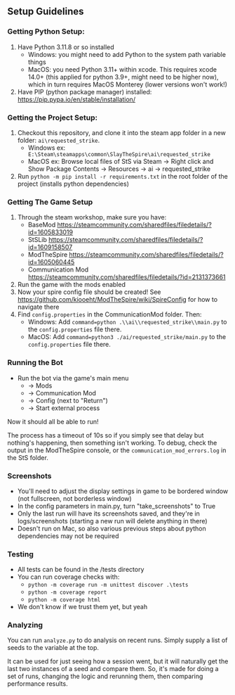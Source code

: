 ## Setup Guidelines

### Getting Python Setup:
1) Have Python 3.11.8 or so installed
    - Windows: you might need to add Python to the system path variable things
    - MacOS: you need Python 3.11+ within xcode. This requires xcode 14.0+ (this applied for python 3.9+, might need to be higher now), which in turn requires MacOS Monterey (lower versions won't work!)
2) Have PIP (python package manager) installed: https://pip.pypa.io/en/stable/installation/

### Getting the Project Setup:
1) Checkout this repository, and clone it into the steam app folder in a new folder: `ai\requested_strike`.
    - Windows ex: ` E:\Steam\steamapps\common\SlayTheSpire\ai\requested_strike`
    - MacOS ex: Browse local files of StS via Steam -> Right click and Show Package Contents -> Resources -> ai -> requested_strike
2) Run `python -m pip install -r requirements.txt` in the root folder of the project (installs python dependencies)

### Getting The Game Setup
1) Through the steam workshop, make sure you have:
    - BaseMod https://steamcommunity.com/sharedfiles/filedetails/?id=1605833019
    - StSLib https://steamcommunity.com/sharedfiles/filedetails/?id=1609158507
    - ModTheSpire https://steamcommunity.com/sharedfiles/filedetails/?id=1605060445
    - Communication Mod https://steamcommunity.com/sharedfiles/filedetails/?id=2131373661
2) Run the game with the mods enabled
3) Now your spire config file should be created! See https://github.com/kiooeht/ModTheSpire/wiki/SpireConfig for how to navigate there
4) Find `config.properties` in the CommunicationMod folder. Then:
    - Windows: Add `command=python .\\ai\\requested_strike\\main.py` to the `config.properties` file there.
    - MacOS: Add `command=python3 ./ai/requested_strike/main.py` to the `config.properties` file there.

### Running the Bot
- Run the bot via the game's main menu
  - -> Mods 
  - -> Communication Mod 
  - -> Config (next to "Return") 
  - -> Start external process

Now it should all be able to run!

The process has a timeout of 10s so if you simply see that delay but nothing's happening, then something isn't working.
To debug, check the output in the ModTheSpire console, or the `communication_mod_errors.log` in the StS folder.

### Screenshots
- You'll need to adjust the display settings in game to be bordered window (not fullscreen, not borderless window)
- In the config parameters in main.py, turn "take_screenshots" to True
- Only the last run will have its screenshots saved, and they're in logs/screenshots (starting a new run will delete anything in there)
- Doesn't run on Mac, so also various previous steps about python dependencies may not be required

### Testing
- All tests can be found in the /tests directory
- You can run coverage checks with:
  - `python -m coverage run -m unittest discover .\tests`
  - `python -m coverage report`
  - `python -m coverage html`
- We don't know if we trust them yet, but yeah

### Analyzing
You can run `analyze.py` to do analysis on recent runs. Simply supply a list of seeds to the variable at the top.

It can be used for just seeing how a session went, but it will naturally get the last two instances of a seed and compare them. 
So, it's made for doing a set of runs, changing the logic and rerunning them, then comparing performance results.